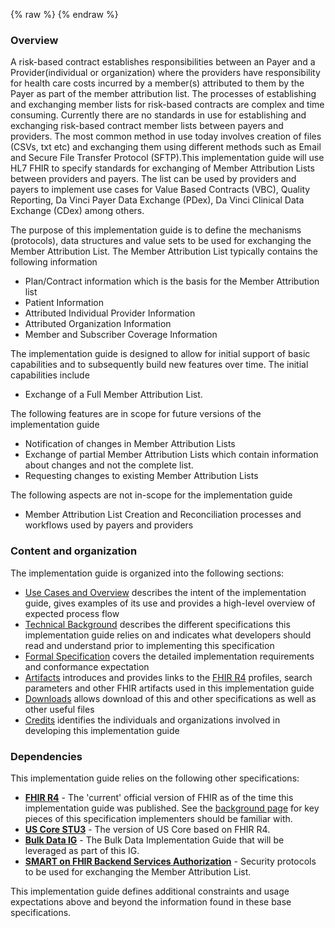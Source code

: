{% raw %}
{% endraw %}
<!--ReleaseHeader-->
<!--EndReleaseHeader-->


### Overview
A risk-based contract establishes responsibilities between an Payer and a Provider(individual or organization) where the providers have responsibility for health care costs incurred by a member(s) attributed to them by the Payer as part of the member attribution list. The processes of establishing and exchanging member lists for risk-based contracts are complex and time consuming. Currently there are no standards in use for establishing and exchanging risk-based contract member lists between payers and providers. The most common method in use today involves creation of files (CSVs, txt etc) and exchanging them using different methods such as Email and Secure File Transfer Protocol (SFTP).This implementation guide will use HL7 FHIR to specify standards for exchanging of Member Attribution Lists between providers and payers. The list can be used by providers and payers to implement use cases for Value Based Contracts (VBC), Quality Reporting, Da Vinci Payer Data Exchange (PDex), Da Vinci Clinical Data Exchange (CDex) among others. 

The purpose of this implementation guide is to define the mechanisms (protocols), data structures and value sets to be used for exchanging the Member Attribution List. The Member Attribution List typically contains the following information

* Plan/Contract information which is the basis for the Member Attribution list
* Patient Information
* Attributed Individual Provider Information
* Attributed Organization Information
* Member and Subscriber Coverage Information

The implementation guide is designed to allow for initial support of basic capabilities and to subsequently build new features over time. The initial capabilities include
 
* Exchange of a Full Member Attribution List.

The following features are in scope for future versions of the implementation guide 

* Notification of changes in Member Attribution Lists
* Exchange of partial Member Attribution Lists which contain information about changes and not the complete list.
* Requesting changes to existing Member Attribution Lists

The following aspects are not in-scope for the implementation guide

* Member Attribution List Creation and Reconciliation processes and workflows used by payers and providers


### Content and organization
The implementation guide is organized into the following sections:

* [Use Cases and Overview](usecases.html) describes the intent of the implementation guide, gives examples of its use and provides a high-level overview of expected process flow
* [Technical Background](background.html) describes the different specifications this implementation guide relies on and indicates what developers should read and understand prior to implementing this specification
* [Formal Specification](spec.html) covers the detailed implementation requirements and conformance expectation
* [Artifacts](artifacts.html) introduces and provides links to the [FHIR R4](artifacts.html) profiles, search parameters and other FHIR artifacts used in this implementation guide
* [Downloads](downloads.html) allows download of this and other specifications as well as other useful files
* [Credits](credits.html) identifies the individuals and organizations involved in developing this implementation guide

### Dependencies
This implementation guide relies on the following other specifications:
* **[FHIR R4]({{site.data.fhir.path}})** - The 'current' official version of FHIR as of the time this implementation guide was published.  See the [background page](background.html#fhir) for key pieces of this specification implementers should be familiar with.
* **[US Core STU3](http://hl7.org/fhir/us/core/index.html)** - The version of US Core based on FHIR R4.
* **[Bulk Data IG](http://hl7.org/fhir/uv/bulkdata/index.html)** - The Bulk Data Implementation Guide that will be leveraged as part of this IG.
* **[SMART on FHIR Backend Services Authorization](http://hl7.org/fhir/uv/bulkdata/authorization/index.html)** - Security protocols to be used for exchanging the Member Attribution List.

This implementation guide defines additional constraints and usage expectations above and beyond the information found in these base specifications.
